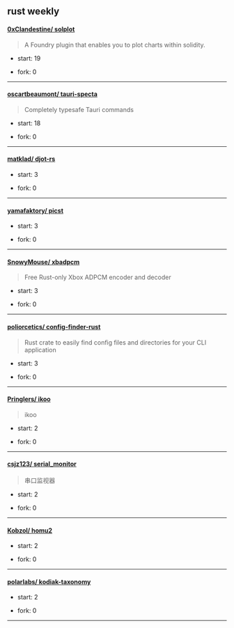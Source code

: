 ## rust weekly

#### [0xClandestine/ solplot](https://github.com/0xClandestine/solplot)
>  A Foundry plugin that enables you to plot charts within solidity.
+ start: 19
+ fork: 0
---
#### [oscartbeaumont/ tauri-specta](https://github.com/oscartbeaumont/tauri-specta)
>  Completely typesafe Tauri commands
+ start: 18
+ fork: 0
---
#### [matklad/ djot-rs](https://github.com/matklad/djot-rs)
>  
+ start: 3
+ fork: 0
---
#### [yamafaktory/ picst](https://github.com/yamafaktory/picst)
>  
+ start: 3
+ fork: 0
---
#### [SnowyMouse/ xbadpcm](https://github.com/SnowyMouse/xbadpcm)
>  Free Rust-only Xbox ADPCM encoder and decoder
+ start: 3
+ fork: 0
---
#### [poliorcetics/ config-finder-rust](https://github.com/poliorcetics/config-finder-rust)
>  Rust crate to easily find config files and directories for your CLI application
+ start: 3
+ fork: 0
---
#### [Pringlers/ ikoo](https://github.com/Pringlers/ikoo)
>  ikoo
+ start: 2
+ fork: 0
---
#### [csjz123/ serial_monitor](https://github.com/csjz123/serial_monitor)
>  串口监视器
+ start: 2
+ fork: 0
---
#### [Kobzol/ homu2](https://github.com/Kobzol/homu2)
>  
+ start: 2
+ fork: 0
---
#### [polarlabs/ kodiak-taxonomy](https://github.com/polarlabs/kodiak-taxonomy)
>  
+ start: 2
+ fork: 0
---